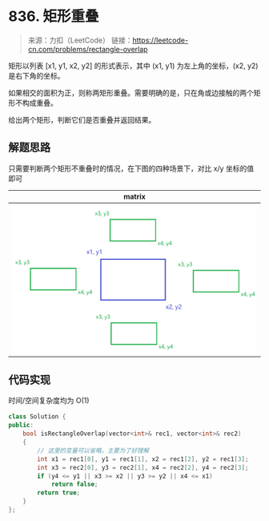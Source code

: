 ﻿# 836. 矩形重叠
> 来源：力扣（LeetCode）
链接：https://leetcode-cn.com/problems/rectangle-overlap

矩形以列表 [x1, y1, x2, y2] 的形式表示，其中 (x1, y1) 为左上角的坐标，(x2, y2) 是右下角的坐标。

如果相交的面积为正，则称两矩形重叠。需要明确的是，只在角或边接触的两个矩形不构成重叠。

给出两个矩形，判断它们是否重叠并返回结果。

## 解题思路
只需要判断两个矩形不重叠时的情况，在下图的四种场景下，对比 x/y 坐标的值即可

| matrix |
| ---- |
|![matrix](https://github.com/chen892704/Algorithm/blob/master/images/problem_836.png)|

## 代码实现
时间/空间复杂度均为 O(1)
```cpp
class Solution {
public:
    bool isRectangleOverlap(vector<int>& rec1, vector<int>& rec2) 
    {
        // 这里的变量可以省略，主要为了好理解
        int x1 = rec1[0], y1 = rec1[1], x2 = rec1[2], y2 = rec1[3];
        int x3 = rec2[0], y3 = rec2[1], x4 = rec2[2], y4 = rec2[3];
        if (y4 <= y1 || x3 >= x2 || y3 >= y2 || x4 <= x1)
            return false;
        return true;
    }
};
```


